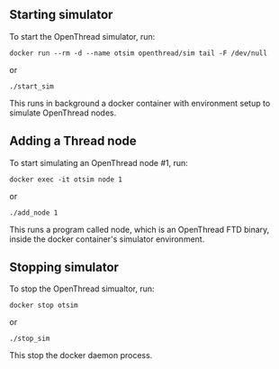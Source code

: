 
## Starting simulator

To start the OpenThread simulator, run:
```
docker run --rm -d --name otsim openthread/sim tail -F /dev/null
```
or
```
./start_sim
```
This runs in background a docker container with environment setup to simulate OpenThread nodes.

## Adding a Thread node

To start simulating an OpenThread node #1, run:
```
docker exec -it otsim node 1
```
or
```
./add_node 1
```
This runs a program called node, which is an OpenThread FTD binary, inside the docker container's simulator environment.

## Stopping simulator

To stop the OpenThread simualtor, run:
```
docker stop otsim
```
or
```
./stop_sim
```
This stop the docker daemon process.
